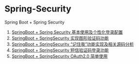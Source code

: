 # Spring-Security
Spring Boot  + Spring Security

1. [SpringBoot + Spring Security 基本使用及个性化登录配置](http://blog.csdn.net/u013435893/article/details/79596628)   
2. [SpringBoot + SpringSecurity 实现图形验证码功能](http://blog.csdn.net/u013435893/article/details/79617872)  
3. [SpringBoot + SpringSecurity “记住我”功能实现及相关源码分析](https://blog.csdn.net/u013435893/article/details/79675548)  
4. [SpringBoot + SpringSecurity 短信验证码登录功能](https://blog.csdn.net/u013435893/article/details/79684027)      
5. [SpringBoot + SpringSecurity OAuth2.0 简单使用](https://blog.csdn.net/u013435893/article/details/79735097)  
